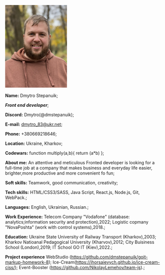 <img src="CV.jpg" alt="CV" width="200"/>

**Name:** Dmytro Stepanuik;

**_Front end developer_**;

**Discord:** Dmytro(@dmstepanuik);

**E-mail:** dmytro_83@ukr.net;

**Phone:** +380669218646;

**Location:** Ukraine, Kharkov;

**Codewars:** function multiply(a,b){
return (a\*b)
};

**About me:** An attentive and meticulous Fronted developer is looking for a full-time job at a company that makes business and everyday life easier, brighter,more productive and more convenient fo fun;

**Soft skills:** Teamwork, good communication, creativity;

**Tech skills:** HTML/CSS3/SASS, Java Script, React.js, Node.js, Git, WebPack.;

**Languages:** English, Ukrainian, Russian.;

**Work Experience:** Telecom Company "Vodafone" (database: analytics;information security and protection),2022; Logistic copmany "NovaPoshta" (work with control systems),2018.;

**Education:** Ukraine State University of Railway Transport (Kharkov),2003; Kharkov Natioanal Pedagogical University (Kharvov),2012; City Buisiness School (London),2019; IT School GO IT (Kiev),2022.;

**Project experience** WebStudio (https://github.com/dmstepanuik/goit-markup-homework-8); Ice-Cream(https://ihorsaievych.github.io/ice-cream-ciss/); Event-Booster (https://github.com/NikolayLemehov/team-js).;
